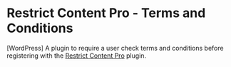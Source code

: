 # Restrict Content Pro - Terms and Conditions
[WordPress] A plugin to require a user check terms and conditions before registering with the [Restrict Content Pro]('https://github.com/pippinsplugins/Restrict-Content-Pro') plugin.
